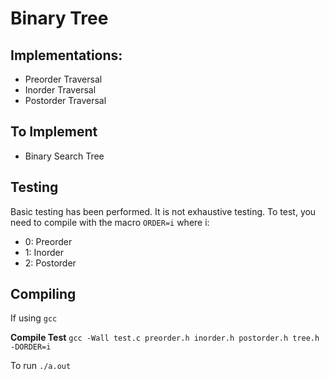 # Binary Tree

## Implementations:
* Preorder Traversal
* Inorder Traversal
* Postorder Traversal

## To Implement
* Binary Search Tree

## Testing
Basic testing has been performed. It is not exhaustive testing. To test, you need to compile with the macro `ORDER=i` where i:
* 0: Preorder
* 1: Inorder
* 2: Postorder

## Compiling
If using `gcc`

**Compile Test**
`gcc -Wall test.c preorder.h inorder.h postorder.h tree.h -DORDER=i`

To run `./a.out`
